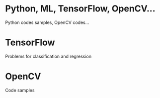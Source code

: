 # Python, ML, TensorFlow, OpenCV...
Python codes samples, OpenCV codes...

# TensorFlow
Problems for classification and regression

# OpenCV
Code samples 
